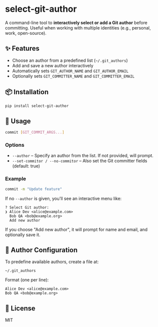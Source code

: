 # select-git-author

A command-line tool to **interactively select or add a Git author** before
committing. Useful when working with multiple identities (e.g., personal, work,
open-source).

## ✨ Features

- Choose an author from a predefined list (`~/.git_authors`)
- Add and save a new author interactively
- Automatically sets `GIT_AUTHOR_NAME` and `GIT_AUTHOR_EMAIL`
- Optionally sets `GIT_COMMITTER_NAME` and `GIT_COMMITTER_EMAIL`

## 📦 Installation

```bash
pip install select-git-author
```


## 🚀 Usage

```bash
commit [GIT_COMMIT_ARGS...]
```

### Options

- `--author` – Specify an author from the list. If not provided, will prompt.
- `--set-commitor / --no-commitor` – Also set the Git committer fields (default: true)

### Example

```bash
commit -m "Update feature"
```

If no `--author` is given, you'll see an interactive menu like:

```
? Select Git author:
❯ Alice Dev <alice@example.com>
  Bob QA <bob@example.org>
  Add new author
```

If you choose "Add new author", it will prompt for name and email, and optionally save it.

## 🧠 Author Configuration

To predefine available authors, create a file at:

```
~/.git_authors
```

Format (one per line):

```
Alice Dev <alice@example.com>
Bob QA <bob@example.org>
```

## 📝 License

MIT
